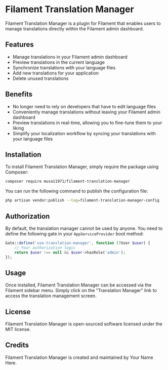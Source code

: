 # Filament Translation Manager

Filament Translation Manager is a plugin for Filament that enables users to manage translations directly within the Filament admin dashboard.

## Features

- Manage translations in your Filament admin dashboard 
- Preview translations in the current language 
- Synchronize translations with your language files 
- Add new translations for your application 
- Delete unused translations

## Benefits

- No longer need to rely on developers that have to edit language files
- Conveniently manage translations without leaving your Filament admin dashboard
- Preview translations in real-time, allowing you to fine-tune them to your liking
- Simplify your localization workflow by syncing your translations with your language files 

## Installation

To install Filament Translation Manager, simply require the package using Composer:

```bash
composer require musa11971/filament-translation-manager
```

You can run the following command to publish the configuration file:
```bash
php artisan vendor:publish --tag=filament-translation-manager-config
```

## Authorization

By default, the translation manager cannot be used by anyone. You need to define the following gate in your `AppServiceProvider` boot method:

```php
Gate::define('use-translation-manager', function (?User $user) {
    // Your authorization logic
    return $user !== null && $user->hasRole('admin');
});
```

## Usage

Once installed, Filament Translation Manager can be accessed via the Filament sidebar menu. Simply click on the "Translation Manager" link to access the translation management screen.

## License

Filament Translation Manager is open-sourced software licensed under the MIT license.

## Credits

Filament Translation Manager is created and maintained by Your Name Here.